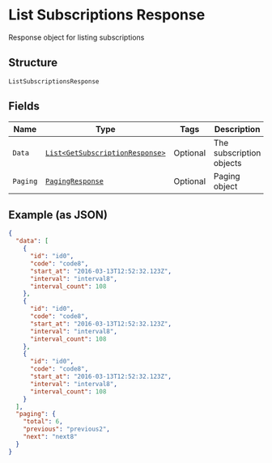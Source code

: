 
# List Subscriptions Response

Response object for listing subscriptions

## Structure

`ListSubscriptionsResponse`

## Fields

| Name | Type | Tags | Description |
|  --- | --- | --- | --- |
| `Data` | [`List<GetSubscriptionResponse>`](../../doc/models/get-subscription-response.md) | Optional | The subscription objects |
| `Paging` | [`PagingResponse`](../../doc/models/paging-response.md) | Optional | Paging object |

## Example (as JSON)

```json
{
  "data": [
    {
      "id": "id0",
      "code": "code8",
      "start_at": "2016-03-13T12:52:32.123Z",
      "interval": "interval8",
      "interval_count": 108
    },
    {
      "id": "id0",
      "code": "code8",
      "start_at": "2016-03-13T12:52:32.123Z",
      "interval": "interval8",
      "interval_count": 108
    },
    {
      "id": "id0",
      "code": "code8",
      "start_at": "2016-03-13T12:52:32.123Z",
      "interval": "interval8",
      "interval_count": 108
    }
  ],
  "paging": {
    "total": 6,
    "previous": "previous2",
    "next": "next8"
  }
}
```

